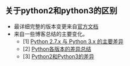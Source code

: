 ## 关于python2和python3的区别
- 最详细完整的版本变更来自[官方文档](https://docs.python.org/zh-cn/3/)
- 来自一些博客总结的主要变化。
  - [1] [Python 2.7.x 与 Python 3.x 的主要差异](https://chenqx.github.io/2014/11/10/Key-differences-between-Python-2-7-x-and-Python-3-x/
)
  - [2] [Python各版本的差异总结](https://blog.csdn.net/qq_35952638/article/details/103101820)
  - [3] [Python2和Python3的差异](https://www.cnblogs.com/kendrick/p/7478304.html)
